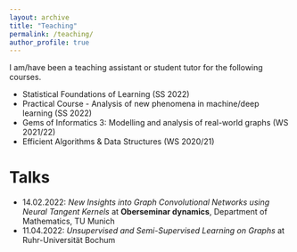 ```yaml
---
layout: archive
title: "Teaching"
permalink: /teaching/
author_profile: true
---
```


I am/have been a teaching assistant or student tutor for the following courses.
* Statistical Foundations of Learning (SS 2022)
* Practical Course - Analysis of new phenomena in machine/deep learning (SS 2022)
* Gems of Informatics 3: Modelling and analysis of real-world graphs (WS 2021/22)
* Efficient Algorithms & Data Structures (WS 2020/21)

# Talks
* 14.02.2022: *New Insights into Graph Convolutional Networks using Neural Tangent Kernels* at **Oberseminar dynamics**, Department of Mathematics, TU Munich
* 11.04.2022: *Unsupervised and Semi-Supervised Learning on Graphs* at Ruhr-Universität Bochum